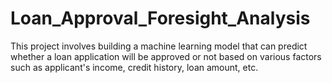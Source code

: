 # Loan_Approval_Foresight_Analysis
This project involves building a machine learning model that can predict whether a loan application will be approved or not based on various factors such as applicant's income, credit history, loan amount, etc.
